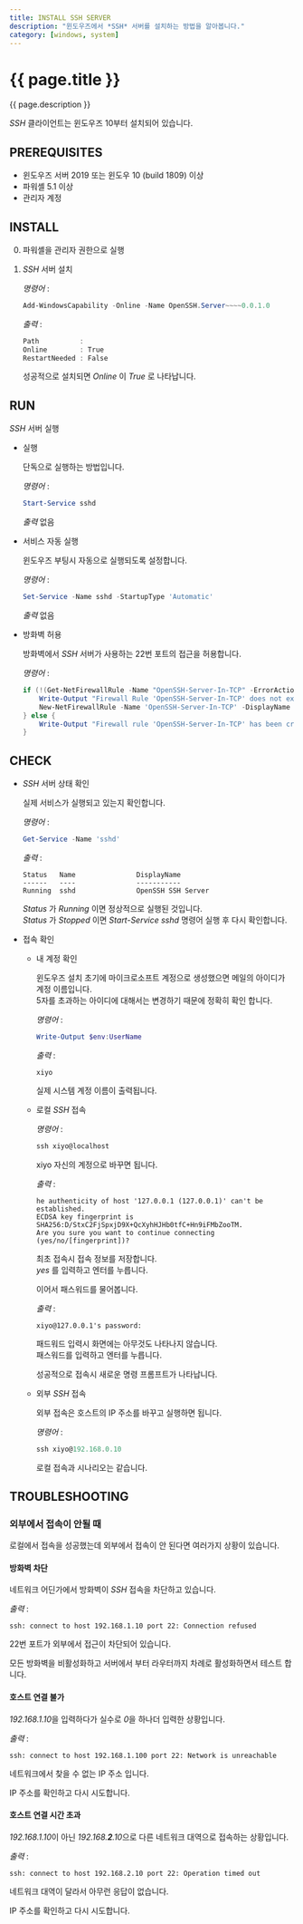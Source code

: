 ```yaml
---
title: INSTALL SSH SERVER
description: "윈도우즈에서 *SSH* 서버를 설치하는 방법을 알아봅니다."
category: [windows, system]
---
```


# {{ page.title }}

{{ page.description }}

*SSH* 클라이언트는 윈도우즈 10부터 설치되어 있습니다.

## PREREQUISITES

- 윈도우즈 서버 2019 또는 윈도우 10 (build 1809) 이상
- 파워셸 5.1 이상
- 관리자 계정

## INSTALL

0. 파워셸을 관리자 권한으로 실행
0. *SSH* 서버 설치

    *명령어* :

    ```powershell
    Add-WindowsCapability -Online -Name OpenSSH.Server~~~~0.0.1.0    
    ```

    *출력* :

    ```powershell
    Path          :
    Online        : True
    RestartNeeded : False
    ```

    성공적으로 설치되면 *Online* 이 *True* 로 나타납니다.

## RUN

*SSH* 서버 실행

- 실행

    단독으로 실행하는 방법입니다.

    *명령어* :

    ```powershell
    Start-Service sshd
    ```

    *출력* 없음

- 서비스 자동 실행

    윈도우즈 부팅시 자동으로 실행되도록 설정합니다. 

    *명령어* :

    ```powershell
    Set-Service -Name sshd -StartupType 'Automatic'
    ```

    *출력* 없음

- 방화벽 허용

    방화벽에서 *SSH* 서버가 사용하는 22번 포트의 접근을 허용합니다.

    *명령어* :

    ```powershell
    if (!(Get-NetFirewallRule -Name "OpenSSH-Server-In-TCP" -ErrorAction SilentlyContinue | Select-Object Name, Enabled)) {
        Write-Output "Firewall Rule 'OpenSSH-Server-In-TCP' does not exist, creating it..."
        New-NetFirewallRule -Name 'OpenSSH-Server-In-TCP' -DisplayName 'OpenSSH Server (sshd)' -Enabled True -Direction Inbound -Protocol TCP -Action Allow -LocalPort 22
    } else {
        Write-Output "Firewall rule 'OpenSSH-Server-In-TCP' has been created and exists."
    }
    ```

## CHECK

- *SSH* 서버 상태 확인

    실제 서비스가 실행되고 있는지 확인합니다.

    *명령어* :

    ```powershell
    Get-Service -Name 'sshd'
    ```

    *출력* :

    ```text
    Status   Name               DisplayName
    ------   ----               -----------
    Running  sshd               OpenSSH SSH Server
    ```

    *Status* 가 *Running* 이면 정상적으로 실행된 것입니다. \
    *Status* 가 *Stopped* 이면 *Start-Service sshd* 명령어 실행 후 다시 확인합니다.

- 접속 확인

    - 내 계정 확인

        윈도우즈 설치 초기에 마이크로소프트 계정으로 생성했으면 메일의 아이디가 계정 이름입니다. \
        5자를 초과하는 아이디에 대해서는 변경하기 때문에 정확히 확인 합니다.

        *명령어* :

        ```powershell
        Write-Output $env:UserName
        ```

        *출력* :

        ```text
        xiyo
        ```

        실제 시스템 계정 이름이 출력됩니다.

    - 로컬 *SSH* 접속

        *명령어* :

        ```powershell
        ssh xiyo@localhost
        ```

        xiyo 자신의 계정으로 바꾸면 됩니다.

        *출력* :

        ```text
        he authenticity of host '127.0.0.1 (127.0.0.1)' can't be established.      
        ECDSA key fingerprint is SHA256:D/StxC2FjSpxjD9X+QcXyhHJHb0tfC+Hn9iFMbZooTM.
        Are you sure you want to continue connecting (yes/no/[fingerprint])? 
        ```

        최초 접속시 접속 정보를 저장합니다. \
        *yes* 를 입력하고 엔터를 누릅니다.

        이어서 패스워드를 물어봅니다.

        *출력* :

        ```text
        xiyo@127.0.0.1's password: 
        ```

        패드워드 입력시 화면에는 아무것도 나타나지 않습니다. \
        패스워드를 입력하고 엔터를 누릅니다.

        성공적으로 접속시 새로운 명령 프롬프트가 나타납니다.

    - 외부 *SSH* 접속

        외부 접속은 호스트의 IP 주소를 바꾸고 실행하면 됩니다.

        *명령어* :

        ```powershell
        ssh xiyo@192.168.0.10
        ```

        로컬 접속과 시나리오는 같습니다.

## TROUBLESHOOTING

### 외부에서 접속이 안될 때

로컬에서 접속을 성공했는데 외부에서 접속이 안 된다면 여러가지 상황이 있습니다.

#### 방화벽 차단

네트워크 어딘가에서 방화벽이 *SSH* 접속을 차단하고 있습니다.

*출력* :

```text
ssh: connect to host 192.168.1.10 port 22: Connection refused
```

22번 포트가 외부에서 접근이 차단되어 있습니다.

모든 방화벽을 비활성화하고 서버에서 부터 라우터까지 차례로 활성화하면서 테스트 합니다.

#### 호스트 연결 불가

*192.168.1.10*을 입력하다가 실수로 *0*을 하나더 입력한 상황입니다.

*출력* :

```text
ssh: connect to host 192.168.1.100 port 22: Network is unreachable
```

네트워크에서 찾을 수 없는 IP 주소 입니다.

IP 주소를 확인하고 다시 시도합니다.

#### 호스트 연결 시간 초과

*192.168.1.10*이 아닌 *192.168.**2**.10*으로 다른 네트워크 대역으로 접속하는 상황입니다.

*출력* :

```text
ssh: connect to host 192.168.2.10 port 22: Operation timed out
```

네트워크 대역이 달라서 아무런 응답이 없습니다.

IP 주소를 확인하고 다시 시도합니다.
